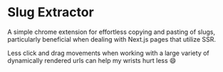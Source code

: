 # Slug Extractor

A simple chrome extension for effortless copying and pasting of slugs, particularly beneficial when dealing with Next.js pages that utilize SSR. 

Less click and drag movements when working with a large variety of dynamically rendered urls can help my wrists hurt less 😄
